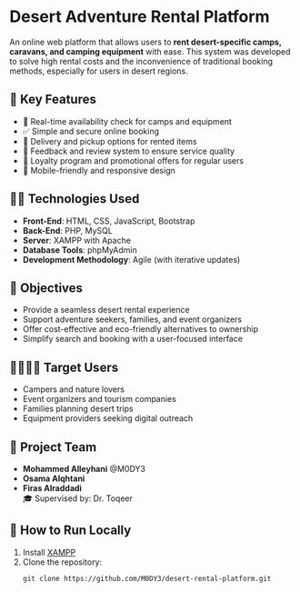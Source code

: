# Desert Adventure Rental Platform

An online web platform that allows users to **rent desert-specific camps, caravans, and camping equipment** with ease. This system was developed to solve high rental costs and the inconvenience of traditional booking methods, especially for users in desert regions.

## 🌟 Key Features

- 🔎 Real-time availability check for camps and equipment
- ✅ Simple and secure online booking
- 🚚 Delivery and pickup options for rented items
- 🌟 Feedback and review system to ensure service quality
- 🎁 Loyalty program and promotional offers for regular users
- 📱 Mobile-friendly and responsive design

## 🧑‍💻 Technologies Used

- **Front-End**: HTML, CSS, JavaScript, Bootstrap
- **Back-End**: PHP, MySQL
- **Server**: XAMPP with Apache
- **Database Tools**: phpMyAdmin
- **Development Methodology**: Agile (with iterative updates)

## 🎯 Objectives

- Provide a seamless desert rental experience
- Support adventure seekers, families, and event organizers
- Offer cost-effective and eco-friendly alternatives to ownership
- Simplify search and booking with a user-focused interface

## 👨‍👩‍👧‍👦 Target Users

- Campers and nature lovers
- Event organizers and tourism companies
- Families planning desert trips
- Equipment providers seeking digital outreach

## 👥 Project Team

- **Mohammed Alleyhani** @M0DY3
- **Osama Alqhtani** 
- **Firas Alraddadi**   
🎓 Supervised by: Dr. Toqeer

## 🚀 How to Run Locally

1. Install [XAMPP](https://www.apachefriends.org/)
2. Clone the repository:
   ```bash
   git clone https://github.com/M0DY3/desert-rental-platform.git
